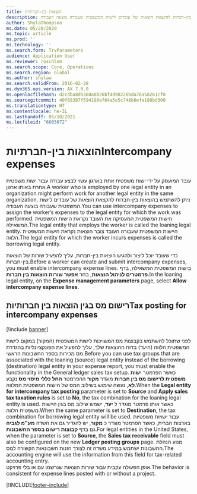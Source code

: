```yaml
---
title: הוצאות בין-חברתיות
description: נושא זה מספק מידע על אופן השימוש בהוצאות בין-חברות להקצאת הוצאות של עובדים לישות המשפטית שעבורה בוצעה העבודה.
author: ShylaThompson
ms.date: 05/20/2020
ms.topic: article
ms.prod: ''
ms.technology: ''
ms.search.form: TrvParameters
audience: Application User
ms.reviewer: roschlom
ms.search.scope: Core, Operations
ms.search.region: Global
ms.author: shylaw
ms.search.validFrom: 2016-02-28
ms.dyn365.ops.version: AX 7.0.0
ms.openlocfilehash: d2cdba8d5368a8b26bf4d98226bda76a58261cf0
ms.sourcegitcommit: 40f68387f594180af64a5e5c748b6efa188bd300
ms.translationtype: HT
ms.contentlocale: he-IL
ms.lasthandoff: 05/10/2021
ms.locfileid: "6005072"
---
```

# <a name="intercompany-expenses"></a><span data-ttu-id="4009c-103">הוצאות בין-חברתיות</span><span class="sxs-lookup"><span data-stu-id="4009c-103">Intercompany expenses</span></span>

<span data-ttu-id="4009c-104">עובד המועסק על ידי ישות משפטית אחת בארגון עשוי לבצע עבודה עבור ישות משפטית אחרת באותו ארגון.</span><span class="sxs-lookup"><span data-stu-id="4009c-104">A worker who is employed by one legal entity in an organization might perform work for another legal entity in the same organization.</span></span> <span data-ttu-id="4009c-105">ניתן להשתמש בהוצאות בין-חברות להקצאת הוצאות של עובדים לישות המשפטית שעבורה בוצעה העבודה.</span><span class="sxs-lookup"><span data-stu-id="4009c-105">You can use intercompany expenses to assign the worker’s expenses to the legal entity for which the  work was performed.</span></span> <span data-ttu-id="4009c-106">הישות המשפטית המעסיקה את העובד נקראת הישות המשפטית המשאילה.</span><span class="sxs-lookup"><span data-stu-id="4009c-106">The legal entity that employs the worker is called the loaning legal entity.</span></span> <span data-ttu-id="4009c-107">היישות המשפטית שעבורה העובד צובר הוצאות נקראת הישות המשפטית הלווה.</span><span class="sxs-lookup"><span data-stu-id="4009c-107">The legal entity for which the worker incurs expenses is called the borrowing legal entity.</span></span> 

<span data-ttu-id="4009c-108">כדי שעובד יוכל ליצור ולהגיש הוצאות בין-חברות, עליך להפעיל שורות של הוצאות בין-חברות.</span><span class="sxs-lookup"><span data-stu-id="4009c-108">Before a worker can create and submit intercompany expenses, you must enable intercompany expense lines.</span></span> <span data-ttu-id="4009c-109">בישות המשפטית המשאילה, בדף **פרמטרים לניהול הוצאות**, בחר **אפשר שורות הוצאות בין חברות**.</span><span class="sxs-lookup"><span data-stu-id="4009c-109">In the loaning legal entity, on the **Expense management parameters** page, select **Allow intercompany expense lines**.</span></span> 

## <a name="tax-posting-for-intercompany-expenses"></a><span data-ttu-id="4009c-110">רישום מס בגין הוצאות בין חברותיות</span><span class="sxs-lookup"><span data-stu-id="4009c-110">Tax posting for intercompany expenses</span></span>

[!include [banner](../includes/banner.md)]

<span data-ttu-id="4009c-111">לפני שתוכל להשתמש בקבוצות מס המשויכות לישות המשפטית (המקור) במקום לישות המשפטית הלווה (היעד) בדוח ההוצאות שלך, עליך להפעיל את הפונקציונליות בהגדרת מס מכירות בספר החשבונות הראשי.</span><span class="sxs-lookup"><span data-stu-id="4009c-111">Before you can use tax groups that are associated with the loaning (source) legal entity instead of the borrowing (destination) legal entity in your expense report, you must enable the functionality in the General ledger sales tax setup.</span></span> <span data-ttu-id="4009c-112">כאשר הפרמטר **ישות משפטית לרישום מס בין חברות** מוגדר **מקור** ההפרמטר **החל כללי מיסוי מס** נקבע **לא**, נעשה שימוש בשילוב המס של הישות המשפטית המלווה.</span><span class="sxs-lookup"><span data-stu-id="4009c-112">When the **Legal entity for intercompany tax posting** parameter is set to **Source** and **Apply sales tax taxation rules** is set to **No**, the tax combination for the loaning legal entity is used.</span></span> <span data-ttu-id="4009c-113">כאשר אותו פרמטר מוגדר ל **יעד**, ישמש שילוב מס בגין היישות משפטית הלווה.</span><span class="sxs-lookup"><span data-stu-id="4009c-113">When the same parameter is set to **Destination**, the tax combination for borrowing legal entity will be used.</span></span> <span data-ttu-id="4009c-114">עבור ישויות משפטיות בארצות הברית, כאשר הפרמטר מוגדר כ **מקור**, יש להגדיר גם את השדה **מע"מ לגביה** גם בדף **קבוצות רישום בספר החשבונות**.</span><span class="sxs-lookup"><span data-stu-id="4009c-114">For legal entities in the United States, when the parameter is set to **Source**, the **Sales tax receivable** field must also be configured on the new **Ledger posting groups** page.</span></span> <span data-ttu-id="4009c-115">מנוע הנהלת החשבונות ישתמש במידע משדה זה לצורך הזנות חשבונאות הקשורה למס.</span><span class="sxs-lookup"><span data-stu-id="4009c-115">The accounting engine will use the information from this field for tax-related accounting entry.</span></span>   
<span data-ttu-id="4009c-116">אופן הפעולה עקבית עבור שורות הוצאות שנרשמו עם או בלי פרויקט.</span><span class="sxs-lookup"><span data-stu-id="4009c-116">The behavior is consistent for expense lines posted with or without a project.</span></span>  


[!INCLUDE[footer-include](../includes/footer-banner.md)]